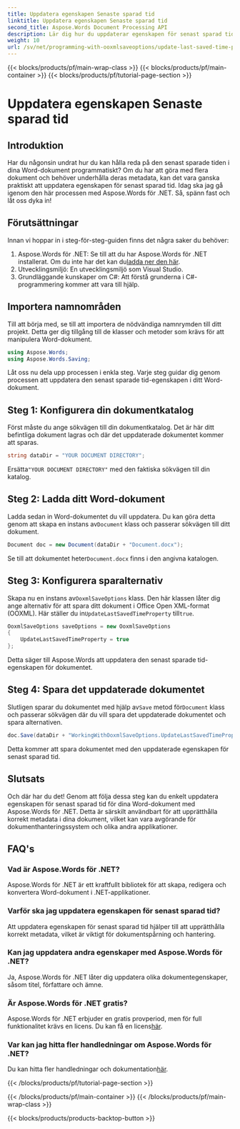 ```yaml
---
title: Uppdatera egenskapen Senaste sparad tid
linktitle: Uppdatera egenskapen Senaste sparad tid
second_title: Aspose.Words Document Processing API
description: Lär dig hur du uppdaterar egenskapen för senast sparad tid i Word-dokument med Aspose.Words för .NET. Följ vår detaljerade, steg-för-steg-guide.
weight: 10
url: /sv/net/programming-with-ooxmlsaveoptions/update-last-saved-time-property/
---
```


{{< blocks/products/pf/main-wrap-class >}}
{{< blocks/products/pf/main-container >}}
{{< blocks/products/pf/tutorial-page-section >}}

# Uppdatera egenskapen Senaste sparad tid

## Introduktion

Har du någonsin undrat hur du kan hålla reda på den senast sparade tiden i dina Word-dokument programmatiskt? Om du har att göra med flera dokument och behöver underhålla deras metadata, kan det vara ganska praktiskt att uppdatera egenskapen för senast sparad tid. Idag ska jag gå igenom den här processen med Aspose.Words för .NET. Så, spänn fast och låt oss dyka in!

## Förutsättningar

Innan vi hoppar in i steg-för-steg-guiden finns det några saker du behöver:

1.  Aspose.Words för .NET: Se till att du har Aspose.Words för .NET installerat. Om du inte har det kan du[ladda ner den här](https://releases.aspose.com/words/net/).
2. Utvecklingsmiljö: En utvecklingsmiljö som Visual Studio.
3. Grundläggande kunskaper om C#: Att förstå grunderna i C#-programmering kommer att vara till hjälp.

## Importera namnområden

Till att börja med, se till att importera de nödvändiga namnrymden till ditt projekt. Detta ger dig tillgång till de klasser och metoder som krävs för att manipulera Word-dokument.

```csharp
using Aspose.Words;
using Aspose.Words.Saving;
```

Låt oss nu dela upp processen i enkla steg. Varje steg guidar dig genom processen att uppdatera den senast sparade tid-egenskapen i ditt Word-dokument.

## Steg 1: Konfigurera din dokumentkatalog

Först måste du ange sökvägen till din dokumentkatalog. Det är här ditt befintliga dokument lagras och där det uppdaterade dokumentet kommer att sparas.

```csharp
string dataDir = "YOUR DOCUMENT DIRECTORY";
```

 Ersätta`"YOUR DOCUMENT DIRECTORY"` med den faktiska sökvägen till din katalog.

## Steg 2: Ladda ditt Word-dokument

 Ladda sedan in Word-dokumentet du vill uppdatera. Du kan göra detta genom att skapa en instans av`Document` klass och passerar sökvägen till ditt dokument.

```csharp
Document doc = new Document(dataDir + "Document.docx");
```

 Se till att dokumentet heter`Document.docx` finns i den angivna katalogen.

## Steg 3: Konfigurera sparalternativ

 Skapa nu en instans av`OoxmlSaveOptions` klass. Den här klassen låter dig ange alternativ för att spara ditt dokument i Office Open XML-format (OOXML). Här ställer du in`UpdateLastSavedTimeProperty` till`true`.

```csharp
OoxmlSaveOptions saveOptions = new OoxmlSaveOptions
{
    UpdateLastSavedTimeProperty = true
};
```

Detta säger till Aspose.Words att uppdatera den senast sparade tid-egenskapen för dokumentet.

## Steg 4: Spara det uppdaterade dokumentet

 Slutligen sparar du dokumentet med hjälp av`Save` metod för`Document` klass och passerar sökvägen där du vill spara det uppdaterade dokumentet och spara alternativen.

```csharp
doc.Save(dataDir + "WorkingWithOoxmlSaveOptions.UpdateLastSavedTimeProperty.docx", saveOptions);
```

Detta kommer att spara dokumentet med den uppdaterade egenskapen för senast sparad tid.

## Slutsats

Och där har du det! Genom att följa dessa steg kan du enkelt uppdatera egenskapen för senast sparad tid för dina Word-dokument med Aspose.Words för .NET. Detta är särskilt användbart för att upprätthålla korrekt metadata i dina dokument, vilket kan vara avgörande för dokumenthanteringssystem och olika andra applikationer.

## FAQ's

### Vad är Aspose.Words för .NET?
Aspose.Words för .NET är ett kraftfullt bibliotek för att skapa, redigera och konvertera Word-dokument i .NET-applikationer.

### Varför ska jag uppdatera egenskapen för senast sparad tid?
Att uppdatera egenskapen för senast sparad tid hjälper till att upprätthålla korrekt metadata, vilket är viktigt för dokumentspårning och hantering.

### Kan jag uppdatera andra egenskaper med Aspose.Words för .NET?
Ja, Aspose.Words för .NET låter dig uppdatera olika dokumentegenskaper, såsom titel, författare och ämne.

### Är Aspose.Words för .NET gratis?
 Aspose.Words för .NET erbjuder en gratis provperiod, men för full funktionalitet krävs en licens. Du kan få en licens[här](https://purchase.aspose.com/buy).

### Var kan jag hitta fler handledningar om Aspose.Words för .NET?
Du kan hitta fler handledningar och dokumentation[här](https://reference.aspose.com/words/net/).

{{< /blocks/products/pf/tutorial-page-section >}}

{{< /blocks/products/pf/main-container >}}
{{< /blocks/products/pf/main-wrap-class >}}

{{< blocks/products/products-backtop-button >}}
